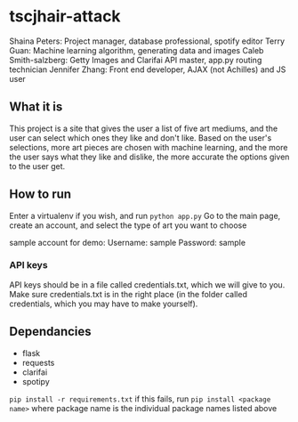 # tscjhair-attack
Shaina Peters: Project manager, database professional, spotify editor
Terry Guan: Machine learning algorithm, generating data and images
Caleb Smith-salzberg: Getty Images and Clarifai API master, app.py routing technician
Jennifer Zhang: Front end developer, AJAX (not Achilles) and JS user


## What it is

This project is a site that gives the user a list of five art mediums, and the user can select which ones they like and don't like. Based on the user's selections, more art pieces are chosen with machine learning, and the more the user says what they like and dislike, the more accurate the options given to the user get.

## How to run

Enter a virtualenv if you wish, and run `python app.py`
Go to the main page, create an account, and select the type of art you want to choose

sample account for demo:
Username: sample
Password: sample

### API keys

API keys should be in a file called credentials.txt, which we will give to you. Make sure credentials.txt is in the right place (in the folder called credentials, which you may have to make yourself).

## Dependancies

  * flask
  * requests
  * clarifai
  * spotipy

`pip install -r requirements.txt`
if this fails, run `pip install <package name>` where package name is the individual package names listed above